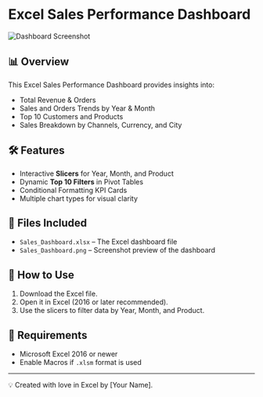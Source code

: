 # Excel Sales Performance Dashboard

![Dashboard Screenshot](Sales_Dashboard)

## 📊 Overview
This Excel Sales Performance Dashboard provides insights into:
- Total Revenue & Orders
- Sales and Orders Trends by Year & Month
- Top 10 Customers and Products
- Sales Breakdown by Channels, Currency, and City

## 🛠 Features
- Interactive **Slicers** for Year, Month, and Product
- Dynamic **Top 10 Filters** in Pivot Tables
- Conditional Formatting KPI Cards
- Multiple chart types for visual clarity

## 📂 Files Included
- `Sales_Dashboard.xlsx` – The Excel dashboard file
- `Sales_Dashboard.png` – Screenshot preview of the dashboard

## 🚀 How to Use
1. Download the Excel file.
2. Open it in Excel (2016 or later recommended).
3. Use the slicers to filter data by Year, Month, and Product.

## 📌 Requirements
- Microsoft Excel 2016 or newer
- Enable Macros if `.xlsm` format is used

---
💡 Created with love in Excel by [Your Name].
